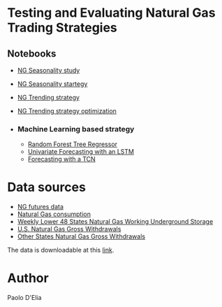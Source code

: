 # Testing and Evaluating Natural Gas Trading Strategies

## Notebooks

- [NG Seasonality study](./ng_season.ipynb)
- [NG Seasonality startegy](./ng_season_strategy.ipynb)
- [NG Trending strategy](./ng_trending.ipynb)
- [NG Trending strategy optimization](./ng_trending_optimization.ipynb)


- ### Machine Learning based strategy
  - [Random Forest Tree Regressor](./ml_based_strategies/tree_regressor.ipynb)
  - [Univariate Forecasting with an LSTM](./ml_based_strategies/NG_univ_forecast_RNN.ipynb)
  - [Forecasting with a TCN](./ml_based_strategies/TCN_NG_forecast.ipynb)
  
# Data sources

- [NG futures data](https://www.nasdaq.com/market-activity/commodities/ng%3anmx/historical)
- [Natural Gas consumption](https://www.eia.gov/opendata/qb.php?sdid=NG.N9140US2.M)
- [Weekly Lower 48 States Natural Gas Working Underground Storage](https://www.eia.gov/opendata/qb.php?sdid=NG.NW2_EPG0_SWO_R48_BCF.W)
- [U.S. Natural Gas Gross Withdrawals](https://www.eia.gov/opendata/qb.php?sdid=NG.N9010US2.M)
- [Other States Natural Gas Gross Withdrawals](https://www.eia.gov/opendata/qb.php?sdid=NG.N9010982.M)

The data is downloadable at this [link](https://drive.google.com/drive/folders/1QCh95lDzNa3cJHQ3Yvt0_A34LQhsVgvJ?usp=sharing).

# Author 

Paolo D'Elia
